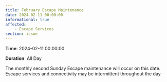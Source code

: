 ```yaml
---
title: February Escape Maintenance 
date: 2024-02-11 00:00:00
informational: true
affected:
    - Escape Services
section: issue
---
```


**Time**: 2024-02-11 00:00:00

**Duration**: All Day

The monthly second Sunday Escape maintenance will occur on this date. Escape services and connectivity may be intermittent throughout the day.
